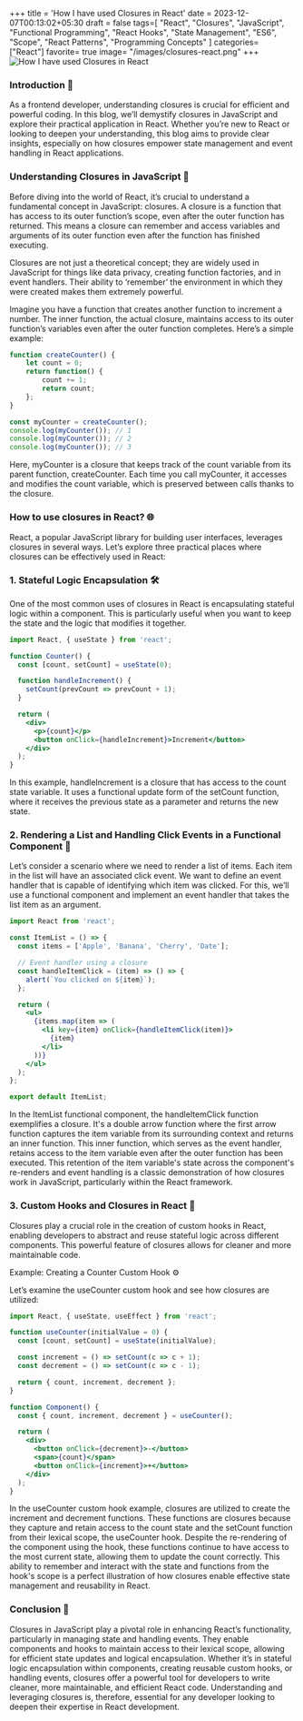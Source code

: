 +++
title = 'How I have used Closures in React'
date = 2023-12-07T00:13:02+05:30
draft = false
tags=[
  "React",
  "Closures",
  "JavaScript",
  "Functional Programming",
  "React Hooks",
  "State Management",
  "ES6",
  "Scope",
  "React Patterns",
  "Programming Concepts"
]
categories= ["React"]
favorite= true
image= "/images/closures-react.png"
+++
![How I have used Closures in React](/images/closures-react.png)
### Introduction 🚀
As a frontend developer, understanding closures is crucial for efficient and powerful coding. In this blog, we’ll demystify closures in JavaScript and explore their practical application in React. Whether you’re new to React or looking to deepen your understanding, this blog aims to provide clear insights, especially on how closures empower state management and event handling in React applications.

### Understanding Closures in JavaScript 🧠
Before diving into the world of React, it’s crucial to understand a fundamental concept in JavaScript: closures. A closure is a function that has access to its outer function’s scope, even after the outer function has returned. This means a closure can remember and access variables and arguments of its outer function even after the function has finished executing.

Closures are not just a theoretical concept; they are widely used in JavaScript for things like data privacy, creating function factories, and in event handlers. Their ability to ‘remember’ the environment in which they were created makes them extremely powerful.

Imagine you have a function that creates another function to increment a number. The inner function, the actual closure, maintains access to its outer function’s variables even after the outer function completes. Here’s a simple example:

```jsx
function createCounter() {
    let count = 0;
    return function() {
        count += 1;
        return count;
    };
}

const myCounter = createCounter();
console.log(myCounter()); // 1
console.log(myCounter()); // 2
console.log(myCounter()); // 3

```

Here, myCounter is a closure that keeps track of the count variable from its parent function, createCounter. Each time you call myCounter, it accesses and modifies the count variable, which is preserved between calls thanks to the closure.

### How to use closures in React? 🌐
React, a popular JavaScript library for building user interfaces, leverages closures in several ways. Let’s explore three practical places where closures can be effectively used in React:

### 1. Stateful Logic Encapsulation 🛠
One of the most common uses of closures in React is encapsulating stateful logic within a component. This is particularly useful when you want to keep the state and the logic that modifies it together.

```jsx
import React, { useState } from 'react';

function Counter() {
  const [count, setCount] = useState(0);

  function handleIncrement() {
    setCount(prevCount => prevCount + 1);
  }

  return (
    <div>
      <p>{count}</p>
      <button onClick={handleIncrement}>Increment</button>
    </div>
  );
}
```
In this example, handleIncrement is a closure that has access to the count state variable. It uses a functional update form of the setCount function, where it receives the previous state as a parameter and returns the new state.

### 2. Rendering a List and Handling Click Events in a Functional Component 📝
Let’s consider a scenario where we need to render a list of items. Each item in the list will have an associated click event. We want to define an event handler that is capable of identifying which item was clicked. For this, we’ll use a functional component and implement an event handler that takes the list item as an argument.

```jsx
import React from 'react';

const ItemList = () => {
  const items = ['Apple', 'Banana', 'Cherry', 'Date'];

  // Event handler using a closure
  const handleItemClick = (item) => () => {
    alert(`You clicked on ${item}`);
  };

  return (
    <ul>
      {items.map(item => (
        <li key={item} onClick={handleItemClick(item)}>
          {item}
        </li>
      ))}
    </ul>
  );
};

export default ItemList;
```
In the ItemList functional component, the handleItemClick function exemplifies a closure. It's a double arrow function where the first arrow function captures the item variable from its surrounding context and returns an inner function. This inner function, which serves as the event handler, retains access to the item variable even after the outer function has been executed. This retention of the item variable's state across the component's re-renders and event handling is a classic demonstration of how closures work in JavaScript, particularly within the React framework.

### 3. Custom Hooks and Closures in React 🔗
Closures play a crucial role in the creation of custom hooks in React, enabling developers to abstract and reuse stateful logic across different components. This powerful feature of closures allows for cleaner and more maintainable code.

Example: Creating a Counter Custom Hook ⚙️

Let’s examine the useCounter custom hook and see how closures are utilized:
```jsx
import React, { useState, useEffect } from 'react';

function useCounter(initialValue = 0) {
  const [count, setCount] = useState(initialValue);

  const increment = () => setCount(c => c + 1);
  const decrement = () => setCount(c => c - 1);

  return { count, increment, decrement };
}

function Component() {
  const { count, increment, decrement } = useCounter();

  return (
    <div>
      <button onClick={decrement}>-</button>
      <span>{count}</span>
      <button onClick={increment}>+</button>
    </div>
  );
}

```
In the useCounter custom hook example, closures are utilized to create the increment and decrement functions. These functions are closures because they capture and retain access to the count state and the setCount function from their lexical scope, the useCounter hook. Despite the re-rendering of the component using the hook, these functions continue to have access to the most current state, allowing them to update the count correctly. This ability to remember and interact with the state and functions from the hook's scope is a perfect illustration of how closures enable effective state management and reusability in React.

### Conclusion 🎯
Closures in JavaScript play a pivotal role in enhancing React’s functionality, particularly in managing state and handling events. They enable components and hooks to maintain access to their lexical scope, allowing for efficient state updates and logical encapsulation. Whether it’s in stateful logic encapsulation within components, creating reusable custom hooks, or handling events, closures offer a powerful tool for developers to write cleaner, more maintainable, and efficient React code. Understanding and leveraging closures is, therefore, essential for any developer looking to deepen their expertise in React development.